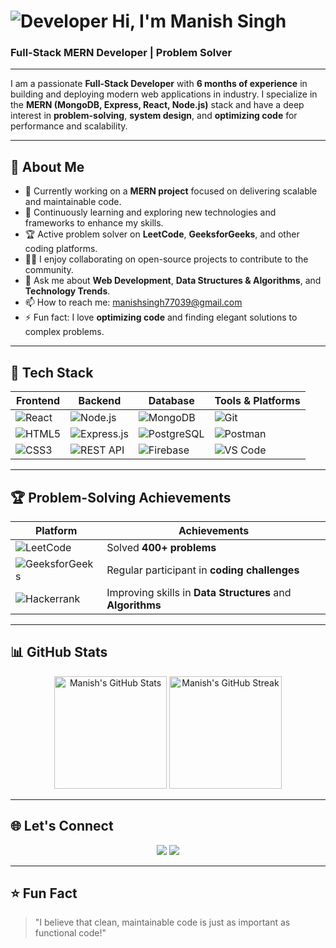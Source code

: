  # ![Developer](https://user-images.githubusercontent.com/18350557/176309783-0785949b-9127-417c-8b55-ab5a4333674e.gif) Hi, I'm **Manish Singh**  
### **Full-Stack MERN Developer | Problem Solver**  

---



I am a passionate **Full-Stack Developer** with **6 months of experience** in building and deploying modern web applications in industry. I specialize in the **MERN (MongoDB, Express, React, Node.js)** stack and have a deep interest in **problem-solving**, **system design**, and **optimizing code** for performance and scalability.

---

## 🚀 **About Me**

- 🔭 Currently working on a **MERN project** focused on delivering scalable and maintainable code.
- 🌱 Continuously learning and exploring new technologies and frameworks to enhance my skills.
- 🏆 Active problem solver on **LeetCode**, **GeeksforGeeks**, and other coding platforms.
- 👨‍💻 I enjoy collaborating on open-source projects to contribute to the community.
- 💬 Ask me about **Web Development**, **Data Structures & Algorithms**, and **Technology Trends**.
- 📫 How to reach me: [manishsingh77039@gmail.com](mailto:manishsingh77039@gmail.com)
- ⚡ Fun fact: I love **optimizing code** and finding elegant solutions to complex problems.

---

## 🔧 **Tech Stack**

| **Frontend**                  | **Backend**              | **Database**       | **Tools & Platforms**  |
|-------------------------------|--------------------------|--------------------|------------------------|
| ![React](https://img.shields.io/badge/-React-blue?logo=react&logoColor=white) | ![Node.js](https://img.shields.io/badge/-Node.js-green?logo=node.js&logoColor=white) | ![MongoDB](https://img.shields.io/badge/-MongoDB-brightgreen?logo=mongodb&logoColor=white) | ![Git](https://img.shields.io/badge/-Git-black?logo=git&logoColor=white) |
| ![HTML5](https://img.shields.io/badge/-HTML5-orange?logo=html5&logoColor=white) | ![Express.js](https://img.shields.io/badge/-Express-lightgrey?logo=express&logoColor=white) | ![PostgreSQL](https://img.shields.io/badge/-PostgreSQL-blue?logo=postgresql&logoColor=white) | ![Postman](https://img.shields.io/badge/-Postman-orange?logo=postman&logoColor=white) |
| ![CSS3](https://img.shields.io/badge/-CSS3-blue?logo=css3&logoColor=white) | ![REST API](https://img.shields.io/badge/-REST%20API-lightblue) | ![Firebase](https://img.shields.io/badge/-Firebase-yellow?logo=firebase&logoColor=white) | ![VS Code](https://img.shields.io/badge/-VS%20Code-blue?logo=visual-studio-code&logoColor=white) |

---

## 🏆 **Problem-Solving Achievements**

| **Platform**       | **Achievements**                     |
|--------------------|--------------------------------------|
| ![LeetCode](https://img.shields.io/badge/-LeetCode-orange?logo=leetcode&logoColor=white)  | Solved **400+ problems** |
| ![GeeksforGeeks](https://img.shields.io/badge/-GeeksforGeeks-green?logo=geeksforgeeks&logoColor=white) | Regular participant in **coding challenges** |
| ![Hackerrank](https://img.shields.io/badge/-HackerRank-darkgreen?logo=hackerrank&logoColor=white) | Improving skills in **Data Structures** and **Algorithms** |

---

## 📊 **GitHub Stats**

<p align="center">
  <img src="https://github-readme-stats.vercel.app/api?username=manish-singh-codes&show_icons=true&theme=radical" alt="Manish's GitHub Stats" height="180px" />
  <img src="https://github-readme-streak-stats.herokuapp.com?user=manish-singh-codes&theme=radical" alt="Manish's GitHub Streak" height="180px" />
</p>

---

## 🌐 **Let's Connect**

<p align="center">
  <a href="mailto:manishsingh77039@gmail.com"><img src="https://img.shields.io/badge/-Email-red?logo=gmail&logoColor=white" /></a>
  <a href="[https://www.linkedin.com/in/prahladmehta](https://www.linkedin.com/in/manish-singh-995611238/)" target="_blank"><img src="https://img.shields.io/badge/-LinkedIn-blue?logo=linkedin&logoColor=white" /></a>
</p>

---

## ⭐ **Fun Fact**

> "I believe that clean, maintainable code is just as important as functional code!"
